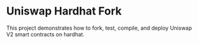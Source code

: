 # Uniswap Hardhat Fork

This project demonstrates how to fork, test, compile, and deploy Uniswap V2 smart contracts on hardhat. 
